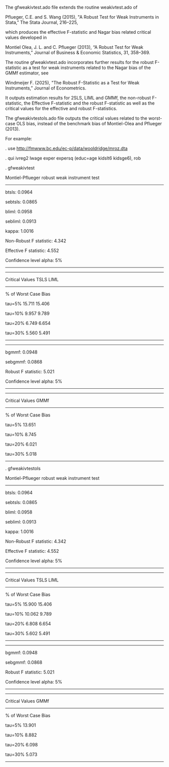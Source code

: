 The gfweakivtest.ado file extends the routine weakivtest.ado of

Pflueger, C.E. and S. Wang (2015), "A Robust Test for Weak Instruments in Stata,” The Stata Journal, 216–225,

which produces the effective F-statistic and Nagar bias related critical values developed in 

Montiel Olea, J. L. and C. Pflueger (2013), “A Robust Test for Weak Instruments,” Journal of Business & Economic Statistics, 31, 358–369.

The routine gfweakivtest.ado incorporates further results for the robust F-statistic as a test for weak instruments related to the Nagar bias of the GMMf estimator, see

Windmeijer F. (2025), "The Robust F-Statistic as a Test for Weak Instruments,” Journal of Econometrics.

It outputs estimation results for 2SLS, LIML and GMMf, the non-robust F-statistic, the Effective F-statistic and the robust F-statistic as well as the critical values 
for the effective and robust F-statistics.

The gfweakivtestols.ado file outputs the critical values related to the worst-case OLS bias, instead of the benchmark bias of Montiel-Olea and Pflueger (2013).


For example:

. use http://fmwww.bc.edu/ec-p/data/wooldridge/mroz.dta

. qui ivreg2 lwage exper expersq (educ=age kidslt6 kidsge6), rob
 
. gfweakivtest

Montiel-Pflueger robust weak instrument test

--------------------------------------------
btsls:                       0.0964

sebtsls:                     0.0865

bliml:                       0.0958

sebliml:                     0.0913

kappa:                       1.0016

Non-Robust F statistic:       4.342

Effective F statistic:        4.552

Confidence level alpha:          5%

--------------------------------------------

--------------------------------------------
Critical Values             TSLS      LIML

--------------------------------------------
% of Worst Case Bias

tau=5%                    15.711    15.406

tau=10%                    9.957     9.789

tau=20%                    6.749     6.654

tau=30%                    5.560     5.491

--------------------------------------------
--------------------------------------------
bgmmf:                       0.0948

sebgmmf:                     0.0868

Robust F statistic:           5.021

Confidence level alpha:          5%

--------------------------------------------

--------------------------------------------
Critical Values             GMMf

--------------------------------------------
% of Worst Case Bias

tau=5%                    13.651

tau=10%                    8.745

tau=20%                    6.021

tau=30%                    5.018

--------------------------------------------

. gfweakivtestols

Montiel-Pflueger robust weak instrument test

--------------------------------------------
btsls:                       0.0964

sebtsls:                     0.0865

bliml:                       0.0958

sebliml:                     0.0913

kappa:                       1.0016

Non-Robust F statistic:       4.342

Effective F statistic:        4.552

Confidence level alpha:          5%

--------------------------------------------

--------------------------------------------
Critical Values             TSLS      LIML

--------------------------------------------
% of Worst Case Bias

tau=5%                    15.900    15.406

tau=10%                   10.062     9.789

tau=20%                    6.808     6.654

tau=30%                    5.602     5.491

--------------------------------------------
--------------------------------------------
bgmmf:                       0.0948

sebgmmf:                     0.0868

Robust F statistic:           5.021

Confidence level alpha:          5%

--------------------------------------------

--------------------------------------------
Critical Values             GMMf

--------------------------------------------
% of Worst Case Bias

tau=5%                    13.901

tau=10%                    8.882

tau=20%                    6.098

tau=30%                    5.073

--------------------------------------------

